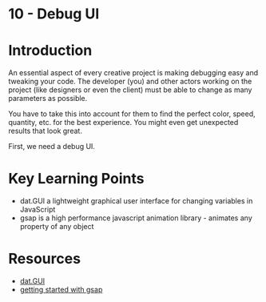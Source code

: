 # 10 - Debug UI

# Introduction 
An essential aspect of every creative project is making debugging easy and tweaking your code. The developer (you) and other actors working on the project (like designers or even the client) must be able to change as many parameters as possible.

You have to take this into account for them to find the perfect color, speed, quantity, etc. for the best experience. You might even get unexpected results that look great.

First, we need a debug UI.

# Key Learning Points 
- dat.GUI a lightweight graphical user interface for changing variables in JavaScript 
- gsap is a high performance javascript animation library - animates any property of any object

# Resources 
- [dat.GUI](https://www.npmjs.com/package/dat.gui)
- [getting started with gsap](https://greensock.com/get-started/)